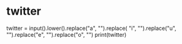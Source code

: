 # twitter

twitter = input().lower().replace("a", "").replace(
    "i", "").replace("u", "").replace("e", "").replace("o", "")
print(twitter)
